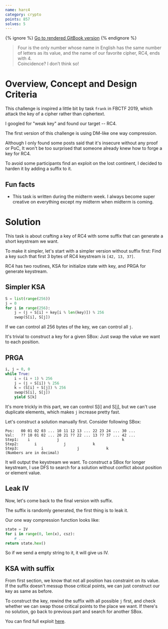 ```yaml
---
name: harc4
category: crypto
points: 857
solves: 5
---
```


{% ignore %}
[Go to rendered GitBook version](https://sasdf.github.io/ctf/)
{% endignore %}


> Four is the only number whose name in English has the same number of letters as its value,
> and the name of our favorite cipher, RC4, ends with 4.  
> Coincidence? I don’t think so!

# Overview, Concept and Design Criteria
This challenge is inspired a little bit by task `frank` in FBCTF 2019,
which attack the key of a cipher rather than ciphertext.

I googled for "weak key" and found our target -- RC4.

The first version of this challenge is using DM-like one way compression.

Although I only found some posts said that it's insecure without any proof or PoC,
It won't be too surprised that someone already knew how to forge a key for RC4.

To avoid some participants find an exploit on the lost continent,
I decided to harden it by adding a suffix to it.

## Fun facts
* This task is written during the midterm week. I always become super creative on everything except my midterm when midterm is coming.


# Solution
This task is about crafting a key of RC4 with some suffix that can generate a short keystream we want.

To make it simpler, let's start with a simpler version without suffix first:
Find a key such that first 3 bytes of RC4 keystream is `[42, 13, 37]`.

RC4 has two routines, KSA for initialize state with key, and PRGA for generate keystream.

## Simpler KSA
```python
S = list(range(256))
j = 0
for i in range(256):
    j = (j + S[i] + key[i % len(key)]) % 256
    swap(S[i], S[j])
```
If we can control all 256 bytes of the key, we can control all `j`.

It's trivial to construct a key for a given SBox:
Just swap the value we want to each position.

## PRGA
```python
i, j = 0, 0
while True:
    i = (i + 1) % 256
    j = (j + S[i]) % 256
    k = (S[i] + S[j]) % 256
    swap(S[i], S[j])
    yield S[k]
```
It's more trickly in this part, we can control S[i] and S[j], but we can't use duplicate elements,
which makes `j` increase pretty fast.

Let's construct a solution manually first.
Consider following SBox:
```
Pos:   00 01 02 03 ... 10 11 12 13 ... 22 23 24 ... 30 ...
Val:   ?? 10 01 02 ... 20 21 ?? 22 ... 13 ?? 37 ... 42 ...
Step1:    i            j                            k
Step2:       i            j            k
Step3:          i               j            k
(Numbers are in decimal)
```
It will output the keystream we want.
To construct a SBox for longer keystream, I use DFS to search for a solution without conflict about position or element value.

## Leak IV
Now, let's come back to the final version with suffix.

The suffix is randomly generated, the first thing is to leak it.

Our one way compression function looks like:
```python
state = IV
for i in range(0, len(x), csz):
    # ...
return state.hex()
```
So if we send a empty string to it, it will give us IV.

## KSA with suffix
From first section,
we know that not all position has constraint on its value.
If the suffix doesn't messup those critical points, we can just construct our key as same as before.

To construct the key,
rewind the suffix with all possible `j` first, and check whether we can swap those critical points to the place we want.
If there's no solution, go back to previous part and search for another SBox.

You can find full exploit [here]([_files/solution/solve.py]).

